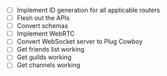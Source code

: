 - [ ] Implement ID generation for all applicable routers
- [ ] Flesh out the APIs
- [ ] Convert schemas 
- [ ] Implement WebRTC
- [ ] Convert WebSocket server to Plug Cowboy
- [ ] Get friends list working
- [ ] Get guilds working
- [ ] Get channels working
